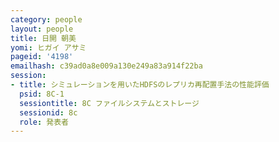 ```yaml
---
category: people
layout: people
title: 日開 朝美
yomi: ヒガイ アサミ
pageid: '4198'
emailhash: c39ad0a8e009a130e249a83a914f22ba
session:
- title: シミュレーションを用いたHDFSのレプリカ再配置手法の性能評価
  psid: 8C-1
  sessiontitle: 8C ファイルシステムとストレージ
  sessionid: 8c
  role: 発表者
---
```

